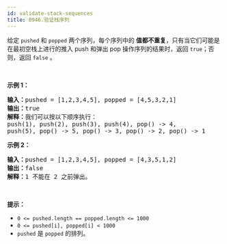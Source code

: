 ```yaml
---
id: validate-stack-sequences
title: 0946.验证栈序列
---
```

给定 <code>pushed</code> 和 <code>popped</code> 两个序列，每个序列中的 **值都不重复**，只有当它们可能是在最初空栈上进行的推入 push 和弹出 pop 操作序列的结果时，返回 <code>true</code>；否则，返回 <code>false</code> 。

 

**示例 1：**


<pre><strong>输入：</strong>pushed = [1,2,3,4,5], popped = [4,5,3,2,1]<br/><strong>输出：</strong>true<br/><strong>解释：</strong>我们可以按以下顺序执行：<br/>push(1), push(2), push(3), push(4), pop() -&gt; 4,<br/>push(5), pop() -&gt; 5, pop() -&gt; 3, pop() -&gt; 2, pop() -&gt; 1<br/></pre>

**示例 2：**


<pre><strong>输入：</strong>pushed = [1,2,3,4,5], popped = [4,3,5,1,2]<br/><strong>输出：</strong>false<br/><strong>解释：</strong>1 不能在 2 之前弹出。<br/></pre>

 

**提示：**

- <code>0 &lt;= pushed.length == popped.length &lt;= 1000</code>
- <code>0 &lt;= pushed[i], popped[i] &lt; 1000</code>
- <code>pushed</code> 是 <code>popped</code> 的排列。